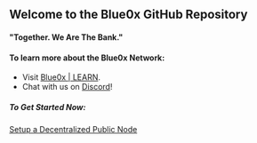 ## Welcome to the Blue0x GitHub Repository

#### "Together. We Are The Bank."

#### To learn more about the Blue0x Network:

- Visit [Blue0x | LEARN](https://learn.blue0x.com).
- Chat with us on [Discord](https://discord.gg/EbBWRSPW63)!

##### To Get Started Now:
[Setup a Decentralized Public Node](https://learn.blue0x.com/setup/vps)















